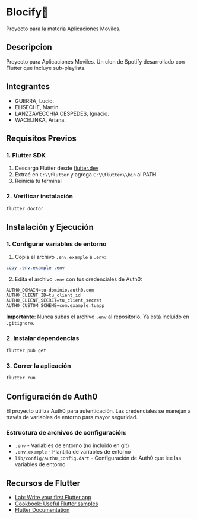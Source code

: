 # Blocify🎵
Proyecto para la materia Aplicaciones Moviles.

## Descripcion
Proyecto para Aplicaciones Moviles. Un clon de Spotify desarrollado con Flutter que incluye sub-playlists.

## Integrantes
- GUERRA, Lucio.
- ELISECHE, Martin.
- LANZZAVECCHIA CESPEDES, Ignacio.
- WACELINKA, Ariana.

## Requisitos Previos

### 1. Flutter SDK
1. Descargá Flutter desde [flutter.dev](https://flutter.dev/docs/get-started/install/windows)
2. Extraé en `C:\\flutter` y agrega `C:\\flutter\\bin` al PATH
3. Reiniciá tu terminal

### 2. Verificar instalación
```powershell
flutter doctor
```

## Instalación y Ejecución

### 1. Configurar variables de entorno
1. Copia el archivo `.env.example` a `.env`:
```powershell
copy .env.example .env
```

2. Edita el archivo `.env` con tus credenciales de Auth0:
```env
AUTH0_DOMAIN=tu-dominio.auth0.com
AUTH0_CLIENT_ID=tu_client_id
AUTH0_CLIENT_SECRET=tu_client_secret  
AUTH0_CUSTOM_SCHEME=com.example.tuapp
```

**Importante**: Nunca subas el archivo `.env` al repositorio. Ya está incluido en `.gitignore`.

### 2. Instalar dependencias
```powershell
flutter pub get
```

### 3. Correr la aplicación
```powershell
flutter run
```

## Configuración de Auth0

El proyecto utiliza Auth0 para autenticación. Las credenciales se manejan a través de variables de entorno para mayor seguridad.

### Estructura de archivos de configuración:
- `.env` - Variables de entorno (no incluido en git)
- `.env.example` - Plantilla de variables de entorno
- `lib/config/auth0_config.dart` - Configuración de Auth0 que lee las variables de entorno

## Recursos de Flutter

- [Lab: Write your first Flutter app](https://docs.flutter.dev/get-started/codelab)
- [Cookbook: Useful Flutter samples](https://docs.flutter.dev/cookbook)
- [Flutter Documentation](https://docs.flutter.dev/)

